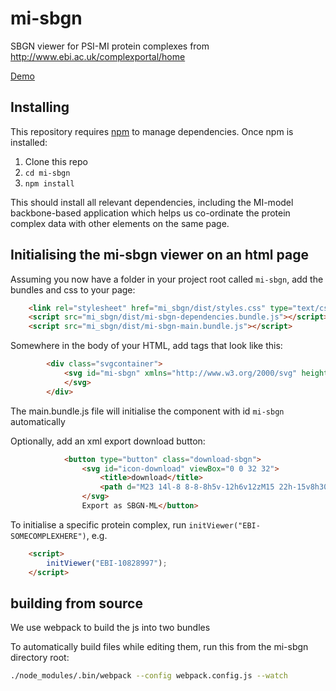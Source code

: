 # mi-sbgn
SBGN viewer for PSI-MI protein complexes from http://www.ebi.ac.uk/complexportal/home 

[Demo](https://yochannah.github.io/mi-sbgn/)

## Installing

This repository requires [npm](https://docs.npmjs.com/getting-started/installing-node) to manage dependencies. Once npm is installed:

1. Clone this repo
2. `cd mi-sbgn`
3. `npm install`

This should install all relevant dependencies, including the MI-model backbone-based application which helps us co-ordinate the protein complex data with other elements on the same page.

## Initialising the mi-sbgn viewer on an html page

Assuming you now have a folder in your project root called `mi-sbgn`, add the bundles and css to your page:

```html
    <link rel="stylesheet" href="mi_sbgn/dist/styles.css" type="text/css">
    <script src="mi_sbgn/dist/mi-sbgn-dependencies.bundle.js"></script>
    <script src="mi_sbgn/dist/mi-sbgn-main.bundle.js"></script>

```
Somewhere in the body of your HTML, add tags that look like this: 

```html
        <div class="svgcontainer">
            <svg id="mi-sbgn" xmlns="http://www.w3.org/2000/svg" height="100" width="100">
            </svg>
        </div>
``` 
The main.bundle.js file will initialise the component with id `mi-sbgn` automatically

Optionally, add an xml export download button:


```html
            <button type="button" class="download-sbgn">
                <svg id="icon-download" viewBox="0 0 32 32">
                    <title>download</title>
                    <path d="M23 14l-8 8-8-8h5v-12h6v12zM15 22h-15v8h30v-8h-15zM28 26h-4v-2h4v2z"></path>
                </svg>
                Export as SBGN-ML</button>
```

To initialise a specific protein complex, run `initViewer("EBI-SOMECOMPLEXHERE")`, e.g.

```html
    <script>
        initViewer("EBI-10828997");
    </script>

```

## building from source

We use webpack to build the js into two bundles

To automatically build files while editing them, run this from the mi-sbgn directory root:

```bash
./node_modules/.bin/webpack --config webpack.config.js --watch
```

